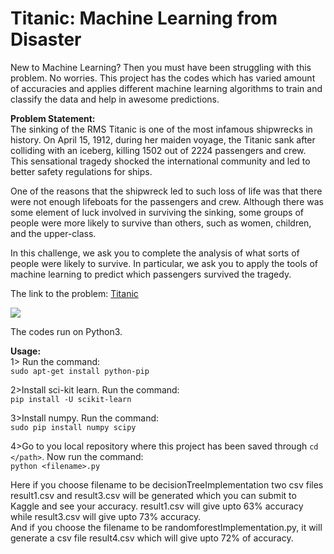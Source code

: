 # Titanic: Machine Learning from Disaster  

New to Machine Learning? Then you must have been struggling with this problem. No worries. This project has the codes which has varied amount of accuracies
and applies different machine learning algorithms to train and classify the data and help in awesome predictions.  

**Problem Statement:**  
The sinking of the RMS Titanic is one of the most infamous shipwrecks in history.  On April 15, 1912, during her maiden voyage, the Titanic sank after colliding with an iceberg, killing 1502 out of 2224 passengers and crew. This sensational tragedy shocked the international community and led to better safety regulations for ships.

One of the reasons that the shipwreck led to such loss of life was that there were not enough lifeboats for the passengers and crew. Although there was some element of luck involved in surviving the sinking, some groups of people were more likely to survive than others, such as women, children, and the upper-class.

In this challenge, we ask you to complete the analysis of what sorts of people were likely to survive. In particular, we ask you to apply the tools of machine learning to predict which passengers survived the tragedy.  


The link to the problem: [Titanic](https://www.kaggle.com/c/titanic/)  

![](giphy.gif)  

The codes run on Python3.  


**Usage:**  
1> Run the command:  
`sudo apt-get install python-pip`  

2>Install sci-kit learn. Run the command:  
`pip install -U scikit-learn`  

3>Install numpy. Run the command:  
`sudo pip install numpy scipy`  

4>Go to you local repository where this project has been saved through `cd </path>`. Now run the command:  
`python <filename>.py`  

Here if you choose filename to be decisionTreeImplementation two csv files result1.csv and result3.csv will be generated which you can submit to Kaggle and see your
accuracy. result1.csv will give upto 63% accuracy while result3.csv will give upto 73% accuracy.  
And if you choose the filename to be randomforestImplementation.py, it will generate a csv file result4.csv which will give upto 72% of accuracy.



